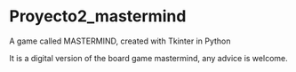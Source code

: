 # Proyecto2_mastermind
A game called MASTERMIND, created with Tkinter in Python

It is a digital version of the board game mastermind, any advice is welcome.
